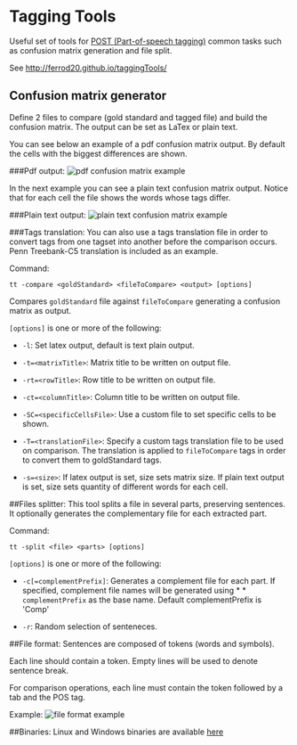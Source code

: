 # Tagging Tools
Useful set of tools for [POST (Part-of-speech tagging)](http://en.wikipedia.org/wiki/Part-of-speech_tagging)  common tasks such as confusion matrix generation and file split. 

See http://ferrod20.github.io/taggingTools/

## Confusion matrix generator
Define 2 files to compare (gold standard and tagged file) and build the confusion matrix. The output can be set as LaTex or plain text.

You can see below an example of a pdf confusion matrix output. By default the cells with the biggest differences are shown.

###Pdf output:
![pdf confusion matrix example](https://raw.github.com/ferrod20/taggingTools/gh-pages/images/confusionMatrixPdf.png)

In the next example you can see a plain text confusion matrix output. Notice that for each cell the file shows the words whose tags differ.

###Plain text output:
![plain text confusion matrix example](https://raw.github.com/ferrod20/taggingTools/gh-pages/images/plainTextConfusionMatrixComparision.png)

###Tags translation:
You can also use a tags translation file in order to convert tags from one tagset into another before the comparison occurs. Penn Treebank-C5 translation is included as an example.

Command:
```dos
tt -compare <goldStandard> <fileToCompare> <output> [options]
```

Compares `goldStandard` file against `fileToCompare` generating a confusion matrix as output.

`[options]` is one or more of the following:

* `-l`: Set latex output, default is text plain output.

* `-t=<matrixTitle>`: Matrix title to be written on output file.

* `-rt=<rowTitle>`: Row title to be written on output file.

* `-ct=<columnTitle>`: Column title to be written on output file.

* `-SC=<specificCellsFile>`: Use a custom file to set specific cells to be shown.

* `-T=<translationFile>`: Specify a custom tags translation file to be used on comparison. The 
translation is applied to `fileToCompare` tags in order to convert them to goldStandard tags.

* `-s=<size>`: If latex output is set, size sets matrix size. If plain text output is set, size sets quantity of different words for each cell.

##Files splitter:
This tool splits a file in several parts, preserving sentences.
It optionally generates the complementary file for each extracted part.

Command:
```dos
tt -split <file> <parts> [options]
```
`[options]` is one or more of the following:

* `-c[=complementPrefix]`: Generates a complement file for each part. If specified, complement file names will be generated using * * `complementPrefix` as the base name. Default complementPrefix is 'Comp'

* `-r`: Random selection of senteneces.

##File format:
Sentences are composed of tokens (words and symbols).

Each line should contain a token. Empty lines will be used to denote sentence break.

For comparison operations, each line must contain the token followed by a tab and the POS tag.

Example:
![file format example](https://raw.github.com/ferrod20/taggingTools/gh-pages/images/fileFormat.png)

##Binaries:
Linux and Windows binaries are available [here](https://github.com/ferrod20/taggingTools/tree/binaries)
